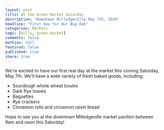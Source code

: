 ```yaml
---
layout: post
title: At the Green Market Saturday
description: "Downtown Milledgeville May 7th, 2016"
headline: "First day for Our Big Oak"
categories: Markets
tags: [milly, green market]
comments: false
mathjax: null
featured: false
published: true
share: true
---
```


We're excited to have our first real day at the market this coming Saturday, May 7th. We'll have a wide variety of fresh baked goods, including:

 * Sourdough whole wheat boules
 * Dark Rye loaves
 * Baguettes
 * Rye crackers
 * Cinnamon rolls and cinnamon raisin bread

Hope to see you at the downtown Milledgeville market pavilion between 9am and noon this Saturday!
